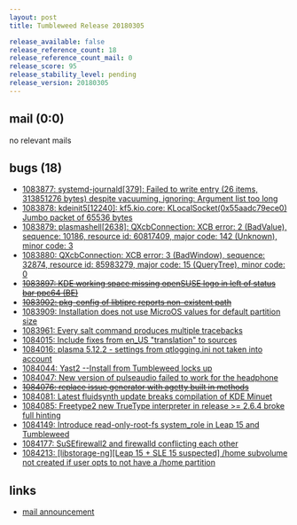 ```yaml
---
layout: post
title: Tumbleweed Release 20180305

release_available: false
release_reference_count: 18
release_reference_count_mail: 0
release_score: 95
release_stability_level: pending
release_version: 20180305
---
```


## mail (0:0)

no relevant mails

## bugs (18)

<!--more-->

- [1083877: systemd-journald[379]: Failed to write entry (26 items, 313851276 bytes) despite vacuuming, ignoring: Argument list too long](https://bugzilla.opensuse.org/show_bug.cgi?id=1083877)
- [1083878: kdeinit5[12240]: kf5.kio.core: KLocalSocket(0x55aadc79ece0) Jumbo packet of 65536 bytes](https://bugzilla.opensuse.org/show_bug.cgi?id=1083878)
- [1083879: plasmashell[2638]: QXcbConnection: XCB error: 2 (BadValue), sequence: 10186, resource id: 60817409, major code: 142 (Unknown), minor code: 3](https://bugzilla.opensuse.org/show_bug.cgi?id=1083879)
- [1083880: QXcbConnection: XCB error: 3 (BadWindow), sequence: 32874, resource id: 85983279, major code: 15 (QueryTree), minor code: 0](https://bugzilla.opensuse.org/show_bug.cgi?id=1083880)
- ~~[1083897: KDE working space missing openSUSE logo in left of status bar ppc64 (BE)](https://bugzilla.opensuse.org/show_bug.cgi?id=1083897)~~
- ~~[1083902: pkg-config of libtiprc reports non-existent path](https://bugzilla.opensuse.org/show_bug.cgi?id=1083902)~~
- [1083909: Installation does not use MicroOS values for default partition size](https://bugzilla.opensuse.org/show_bug.cgi?id=1083909)
- [1083961: Every salt command produces multiple tracebacks](https://bugzilla.opensuse.org/show_bug.cgi?id=1083961)
- [1084015: Include fixes from en_US "translation" to sources](https://bugzilla.opensuse.org/show_bug.cgi?id=1084015)
- [1084016: plasma 5.12.2 - settings from qtlogging.ini not taken into account](https://bugzilla.opensuse.org/show_bug.cgi?id=1084016)
- [1084044: Yast2 --Install from Tumbleweed locks up](https://bugzilla.opensuse.org/show_bug.cgi?id=1084044)
- [1084047: New version of pulseaudio failed to work for the headphone](https://bugzilla.opensuse.org/show_bug.cgi?id=1084047)
- ~~[1084076: replace issue generator with agetty built in methods](https://bugzilla.opensuse.org/show_bug.cgi?id=1084076)~~
- [1084081: Latest fluidsynth update breaks compilation of KDE Minuet](https://bugzilla.opensuse.org/show_bug.cgi?id=1084081)
- [1084085: Freetype2 new TrueType interpreter in release >= 2.6.4 broke full hinting](https://bugzilla.opensuse.org/show_bug.cgi?id=1084085)
- [1084149: Introduce read-only-root-fs system_role in Leap 15 and Tumbleweed](https://bugzilla.opensuse.org/show_bug.cgi?id=1084149)
- [1084177: SuSEfirewall2 and firewalld conflicting each other](https://bugzilla.opensuse.org/show_bug.cgi?id=1084177)
- [1084213: [libstorage-ng][Leap 15 + SLE 15 suspected] /home subvolume not created if user opts to not have a /home partition](https://bugzilla.opensuse.org/show_bug.cgi?id=1084213)



## links

- [mail announcement](https://lists.opensuse.org/opensuse-factory/2018-03/msg00095.html)
